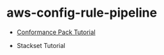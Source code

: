 # aws-config-rule-pipeline

* [Conformance Pack Tutorial](conformance-pack/README.md)

* Stackset Tutorial